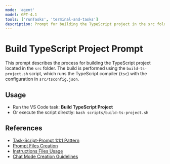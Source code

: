 ```yaml
---
mode: 'agent'
model: GPT-4.1
tools: ['runTasks', 'terminal-and-tasks']
description: Prompt for building the TypeScript project in the src folder using the build script and VS Code task. Explains the build process and how to use the task.
---
```

# Build TypeScript Project Prompt

This prompt describes the process for building the TypeScript project located in the `src` folder. The build is performed using the `build-ts-project.sh` script, which runs the TypeScript compiler (`tsc`) with the configuration in `src/tsconfig.json`.

## Usage
- Run the VS Code task: **Build TypeScript Project**
- Or execute the script directly: `bash scripts/build-ts-project.sh`

## References
- [Task-Script-Prompt 1:1:1 Pattern](../systemPatterns.md)
- [Prompt Files Creation](../instructions/prompt-files.instructions.md)
- [Instructions Files Usage](../instructions/instructions-files.instructions.md)
- [Chat Mode Creation Guidelines](../instructions/chatmode-creation.instructions.md)
